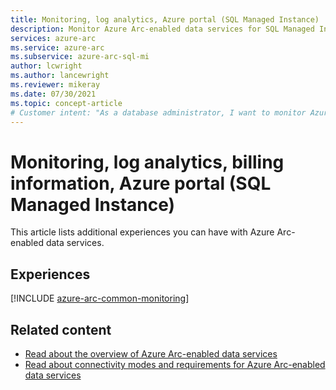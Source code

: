 ```yaml
---
title: Monitoring, log analytics, Azure portal (SQL Managed Instance)
description: Monitor Azure Arc-enabled data services for SQL Managed Instance.
services: azure-arc
ms.service: azure-arc
ms.subservice: azure-arc-sql-mi
author: lcwright
ms.author: lancewright
ms.reviewer: mikeray
ms.date: 07/30/2021
ms.topic: concept-article
# Customer intent: "As a database administrator, I want to monitor Azure Arc-enabled SQL Managed Instances, so that I can ensure optimal performance and compliance across my data services."
---
```


# Monitoring, log analytics, billing information, Azure portal (SQL Managed Instance)

This article lists additional experiences you can have with Azure Arc-enabled data services.


## Experiences

[!INCLUDE [azure-arc-common-monitoring](./includes/azure-arc-common-monitoring.md)]

## Related content
- [Read about the overview of Azure Arc-enabled data services](overview.md)
- [Read about connectivity modes and requirements for Azure Arc-enabled data services](connectivity.md)
